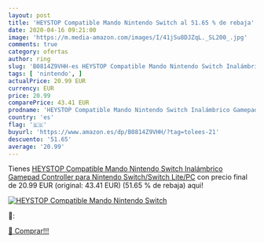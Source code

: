 ```yaml
---
layout: post
title: 'HEYSTOP Compatible Mando Nintendo Switch al 51.65 % de rebaja'
date: 2020-04-16 09:21:00
image: 'https://m.media-amazon.com/images/I/41jSu8DJZqL._SL200_.jpg'
comments: true
category: ofertas
author: ring
slug: 'B0814Z9VHH-es HEYSTOP Compatible Mando Nintendo Switch Inalámbrico...'
tags: [ 'nintendo', ]
actualPrice: 20.99 EUR
currency: EUR
price: 20.99
comparePrice: 43.41 EUR
prodname: 'HEYSTOP Compatible Mando Nintendo Switch Inalámbrico Gamepad Controller para Nintendo Switch/Switch Lite/PC'
country: 'es'
flag: '🇪🇸'
buyurl: 'https://www.amazon.es/dp/B0814Z9VHH/?tag=tolees-21'
descuento: '51.65'
average: '20.99'
---
```


Tienes [HEYSTOP Compatible Mando Nintendo Switch Inalámbrico Gamepad Controller para Nintendo Switch/Switch Lite/PC](https://www.amazon.es/dp/B0814Z9VHH/?tag=tolees-21) con precio final de  20.99 EUR (original: 43.41 EUR) (51.65 %  de rebaja) aqui!

[![HEYSTOP Compatible Mando Nintendo Switch](https://m.media-amazon.com/images/I/41jSu8DJZqL._SL200_.jpg)](https://www.amazon.es/dp/B0814Z9VHH/?tag=tolees-21)

🔎:


[🛒 Comprar!!!](https://www.amazon.es/dp/B0814Z9VHH/?tag=tolees-21)
